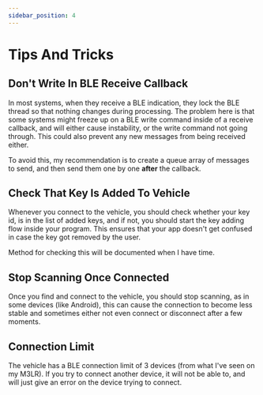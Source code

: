 ```yaml
---
sidebar_position: 4
---
```


# Tips And Tricks

## Don't Write In BLE Receive Callback

In most systems, when they receive a BLE indication, they lock the BLE thread so that nothing changes during processing. The problem here is that some systems might freeze up on a BLE write command inside of a receive callback, and will either cause instability, or the write command not going through. This could also prevent any new messages from being received either.

To avoid this, my recommendation is to create a queue array of messages to send, and then send them one by one **after** the callback.

## Check That Key Is Added To Vehicle

Whenever you connect to the vehicle, you should check whether your key id, is in the list of added keys, and if not, you should start the key adding flow inside your program. This ensures that your app doesn't get confused in case the key got removed by the user.

Method for checking this will be documented when I have time.

## Stop Scanning Once Connected

Once you find and connect to the vehicle, you should stop scanning, as in some devices (like Android), this can cause the connection to become less stable and sometimes either not even connect or disconnect after a few moments.

## Connection Limit

The vehicle has a BLE connection limit of 3 devices (from what I've seen on my M3LR). If you try to connect another device, it will not be able to, and will just give an error on the device trying to connect.
